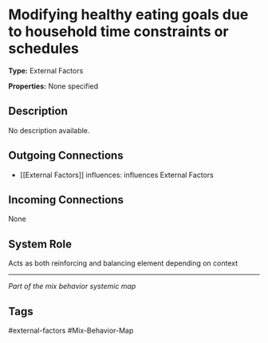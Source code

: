 # Modifying healthy eating goals due to household time constraints or schedules

**Type:** External Factors

**Properties:** None specified

## Description
No description available.

## Outgoing Connections
- [[External Factors]] influences: influences External Factors

## Incoming Connections
None

## System Role
Acts as both reinforcing and balancing element depending on context

---
*Part of the mix behavior systemic map*

## Tags
#external-factors #Mix-Behavior-Map
